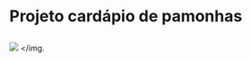 <h1>Projeto cardápio de pamonhas</h1>

##

<img src="![Projeto](https://github.com/KarolaineBM/bora-codar-26/assets/90115873/8c600d49-501d-40d7-aa7e-e71201b8aae0)"> </img.
